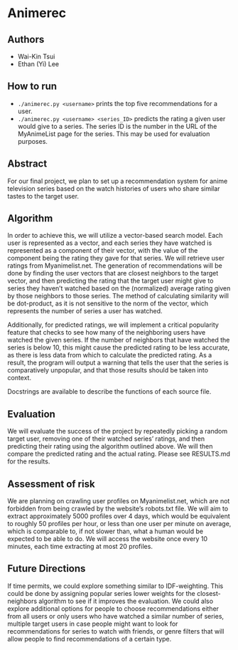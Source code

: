 # Animerec

## Authors

- Wai-Kin Tsui
- Ethan (Yi) Lee

## How to run

* `./animerec.py <username>` prints the top five recommendations for a user.
* `./animerec.py <username> <series_ID>` predicts the rating a given user would give to a series.
The series ID is the number in the URL of the MyAnimeList page for the series.
This may be used for evaluation purposes.

## Abstract

For our final project, we plan to set up a recommendation system for anime television series based on
the watch histories of users who share similar tastes to the target user.

## Algorithm

In order to achieve this, we will utilize a vector-based search model. Each user is represented as a
vector, and each series they have watched is represented as a component of their vector, with the value
of the component being the rating they gave for that series. We will retrieve user ratings from
Myanimelist.net. The generation of recommendations will be done by finding the user vectors that are
closest neighbors to the target vector, and then predicting the rating that the target user might give to
series they haven’t watched based on the (normalized) average rating given by those neighbors to those series.
The method of calculating similarity will be dot-product, as it is not sensitive to the norm of the
vector, which represents the number of series a user has watched.

Additionally, for predicted ratings, we will implement a critical popularity feature that checks to see
how many of the neighboring users have watched the given series. If the number of neighbors that have
watched the series is below 10, this might cause the predicted rating to be less accurate, as there is
less data from which to calculate the predicted rating. As a result, the program will output a warning
that tells the user that the series is comparatively unpopular, and that those results should be taken
into context.

Docstrings are available to describe the functions of each source file.

## Evaluation

We will evaluate the success of the project by repeatedly picking a random target user, removing one of
their watched series’ ratings, and then predicting their rating using the algorithm outlined above. We
will then compare the predicted rating and the actual rating. Please see RESULTS.md for the results.

## Assessment of risk

We are planning on crawling user profiles on Myanimelist.net, which are not forbidden from being
crawled by the website’s robots.txt file. We will aim to extract approximately 5000 profiles over 4 days,
which would be equivalent to roughly 50 profiles per hour, or less than one user per minute on average,
which is comparable to, if not slower than, what a human would be expected to be able to do. We will
access the website once every 10 minutes, each time extracting at most 20 profiles.

## Future Directions

If time permits, we could explore something similar to IDF-weighting. This could be done by
assigning popular series lower weights for the closest-neighbors algorithm to see if it improves the evaluation.
We could also explore additional options for people to choose recommendations either from all users or
only users who have watched a similar number of series, multiple target users in case people might
want to look for recommendations for series to watch with friends, or genre filters that will allow
people to find recommendations of a certain type.

